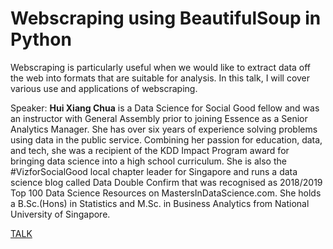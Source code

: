 # Webscraping using BeautifulSoup in Python

Webscraping is particularly useful when we would like to extract data off the web into formats that are suitable for analysis. In this talk, I will cover various use and applications of webscraping.

Speaker:
**Hui Xiang Chua** is a Data Science for Social Good fellow and was an instructor with General Assembly prior to joining Essence as a Senior Analytics Manager. She has over six years of experience solving problems using data in the public service. Combining her passion for education, data, and tech, she was a recipient of the KDD Impact Program award for bringing data science into a high school curriculum. She is also the #VizforSocialGood local chapter leader for Singapore and runs a data science blog called Data Double Confirm that was recognised as 2018/2019 Top 100 Data Science Resources on MastersInDataScience.com. She holds a B.Sc.(Hons) in Statistics and M.Sc. in Business Analytics from National University of Singapore.


[TALK](https://www.youtube.com/watch?v=QgG9fJe-YWQ)
